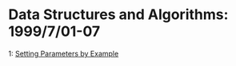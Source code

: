 # Data Structures and Algorithms: 1999/7/01-07  
1: [Setting Parameters by Example](https://doi.org/10.48550/arXiv.cs/9907001)  